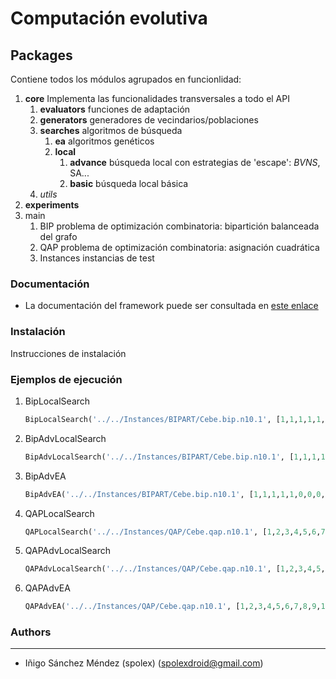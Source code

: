 # Computación evolutiva

## Packages

Contiene todos los módulos agrupados en funcionlidad:

1. **core** Implementa las funcionalidades transversales a todo el API
    1. **evaluators** funciones de adaptación
    2. **generators** generadores de vecindarios/poblaciones
    3. **searches** algoritmos de búsqueda 
        1. **ea** algoritmos genéticos
        2. **local**
            1. **advance** búsqueda local con estrategias de 'escape': _BVNS_, SA...
            2. **basic** búsqueda local básica
    4. *utils*
2. **experiments**
3. main
    1. BIP problema de optimización combinatoria: bipartición balanceada del grafo
    2. QAP problema de optimización combinatoria: asignación cuadrática
    3. Instances instancias de test

### Documentación

* La documentación del framework puede ser consultada  en [este enlace](https://cdn.rawgit.com/spolex/metaheuristics/master/doc/build/html/index.html)
 

### Instalación

Instrucciones de instalación

### Ejemplos de ejecución

1. BipLocalSearch

    ```python    
    BipLocalSearch('../../Instances/BIPART/Cebe.bip.n10.1', [1,1,1,1,1,0,0,0,0,0])    
    ```
1. BipAdvLocalSearch

    ```python
    BipAdvLocalSearch('../../Instances/BIPART/Cebe.bip.n10.1', [1,1,1,1,1,0,0,0,0,0],100,10)        
    ```
1. BipAdvEA 

    ```python
    BipAdvEA('../../Instances/BIPART/Cebe.bip.n10.1', [1,1,1,1,1,0,0,0,0,0],100,10)        
    ```
1. QAPLocalSearch

    ```python    
    QAPLocalSearch('../../Instances/QAP/Cebe.qap.n10.1', [1,2,3,4,5,6,7,8,9,10])    
    ```
1. QAPAdvLocalSearch

    ```python    
    QAPAdvLocalSearch('../../Instances/QAP/Cebe.qap.n10.1', [1,2,3,4,5,6,7,8,9,10],100,10)    
    ```
1. QAPAdvEA

    ```python    
    QAPAdvEA('../../Instances/QAP/Cebe.qap.n10.1', [1,2,3,4,5,6,7,8,9,10],100,10)    
    ```
### Authors
-----------

- Iñigo Sánchez Méndez (spolex)
(spolexdroid@gmail.com)